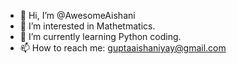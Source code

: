 - 👋 Hi, I’m @AwesomeAishani
- 👀 I’m interested in Mathetmatics.
- 🌱 I’m currently learning Python coding.
- 📫 How to reach me: guptaaishaniyay@gmail.com

<!---
AwesomeAishani/AwesomeAishani is a ✨ special ✨ repository because its `README.md` (this file) appears on your GitHub profile.
You can click the Preview link to take a look at your changes.
--->

